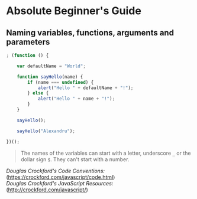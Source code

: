 # Absolute Beginner's Guide

## Naming variables, functions, arguments and parameters
``` js
; (function () {

    var defaultName = "World";

    function sayHello(name) {
        if (name === undefined) {
            alert("Hello " + defaultName + "!");
        } else {
            alert("Hello " + name + "!");
        }
    }

    sayHello();

    sayHello("Alexandru");

})();

```

> The names of the variables can start with a letter, underscore `_` or the dollar sign `$`. They can't start with a number.

_Douglas Crockford's Code Conventions:_ (https://crockford.com/javascript/code.html)   
_Douglas Crockford's JavaScript Resources:_ (http://crockford.com/javascript/)   
